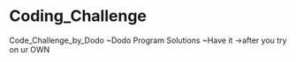 # Coding_Challenge
Code_Challenge_by_Dodo 
~Dodo Program Solutions 
~Have it ->after you try on ur OWN
